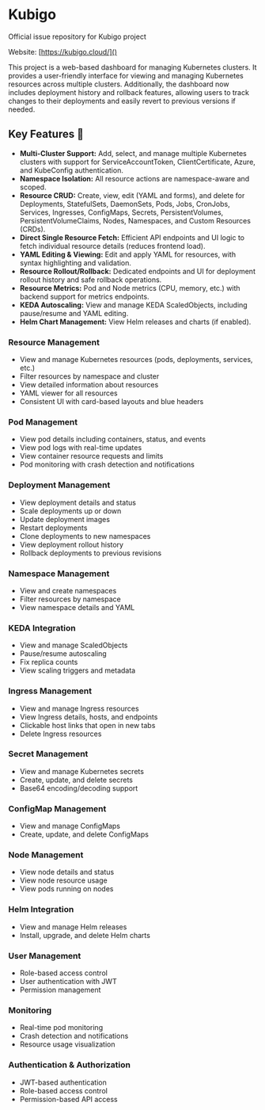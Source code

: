 # Kubigo
Official issue repository for Kubigo project

Website: [https://kubigo.cloud/]()

This project is a web-based dashboard for managing Kubernetes clusters. It provides a user-friendly interface for viewing and managing Kubernetes resources across multiple clusters.
Additionally, the dashboard now includes deployment history and rollback features, allowing users to track changes to their deployments and easily revert to previous versions if needed.

## Key Features 🌟

- **Multi-Cluster Support:** Add, select, and manage multiple Kubernetes clusters with support for ServiceAccountToken, ClientCertificate, Azure, and KubeConfig authentication.
- **Namespace Isolation:** All resource actions are namespace-aware and scoped.
- **Resource CRUD:** Create, view, edit (YAML and forms), and delete for Deployments, StatefulSets, DaemonSets, Pods, Jobs, CronJobs, Services, Ingresses, ConfigMaps, Secrets, PersistentVolumes, PersistentVolumeClaims, Nodes, Namespaces, and Custom Resources (CRDs).
- **Direct Single Resource Fetch:** Efficient API endpoints and UI logic to fetch individual resource details (reduces frontend load).
- **YAML Editing & Viewing:** Edit and apply YAML for resources, with syntax highlighting and validation.
- **Resource Rollout/Rollback:** Dedicated endpoints and UI for deployment rollout history and safe rollback operations.
- **Resource Metrics:** Pod and Node metrics (CPU, memory, etc.) with backend support for metrics endpoints.
- **KEDA Autoscaling:** View and manage KEDA ScaledObjects, including pause/resume and YAML editing.
- **Helm Chart Management:** View Helm releases and charts (if enabled).

### Resource Management
- View and manage Kubernetes resources (pods, deployments, services, etc.)
- Filter resources by namespace and cluster
- View detailed information about resources
- YAML viewer for all resources
- Consistent UI with card-based layouts and blue headers

### Pod Management
- View pod details including containers, status, and events
- View pod logs with real-time updates
- View container resource requests and limits
- Pod monitoring with crash detection and notifications

### Deployment Management
- View deployment details and status
- Scale deployments up or down
- Update deployment images
- Restart deployments
- Clone deployments to new namespaces
- View deployment rollout history
- Rollback deployments to previous revisions

### Namespace Management
- View and create namespaces
- Filter resources by namespace
- View namespace details and YAML

### KEDA Integration
- View and manage ScaledObjects
- Pause/resume autoscaling
- Fix replica counts
- View scaling triggers and metadata

### Ingress Management
- View and manage Ingress resources
- View Ingress details, hosts, and endpoints
- Clickable host links that open in new tabs
- Delete Ingress resources

### Secret Management
- View and manage Kubernetes secrets
- Create, update, and delete secrets
- Base64 encoding/decoding support

### ConfigMap Management
- View and manage ConfigMaps
- Create, update, and delete ConfigMaps

### Node Management
- View node details and status
- View node resource usage
- View pods running on nodes

### Helm Integration
- View and manage Helm releases
- Install, upgrade, and delete Helm charts

### User Management
- Role-based access control
- User authentication with JWT
- Permission management

### Monitoring
- Real-time pod monitoring
- Crash detection and notifications
- Resource usage visualization

### Authentication & Authorization
- JWT-based authentication
- Role-based access control
- Permission-based API access


